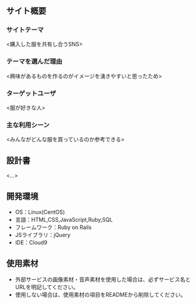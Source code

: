 # <clothes>

## サイト概要
### サイトテーマ
<購入した服を共有し合うSNS>

### テーマを選んだ理由
<興味があるものを作るのがイメージを湧きやすいと思ったため>

### ターゲットユーザ
<服が好きな人>

### 主な利用シーン
<みんながどんな服を買っているのか参考できる>

## 設計書
<...>

## 開発環境
- OS：Linux(CentOS)
- 言語：HTML,CSS,JavaScript,Ruby,SQL
- フレームワーク：Ruby on Rails
- JSライブラリ：jQuery
- IDE：Cloud9

## 使用素材
- 外部サービスの画像素材・音声素材を使用した場合は、必ずサービス名とURLを明記してください。
- 使用しない場合は、使用素材の項目をREADMEから削除してください。